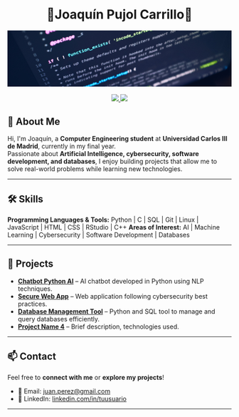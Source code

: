 <h1 align="center" style="font-weight:bold;"> 👋Joaquín Pujol Carrillo👋 </h1>
<img src="images/Fondo_git.jpg">

<p align="center">
  <a href="https://www.linkedin.com/in/joaquinpujolcarrillo/">
    <img src="https://img.shields.io/badge/LinkedIn-0077B5?style=flat&logo=linkedin&logoColor=white"/>
  </a>
  <a href="mailto:joaquinpujolcarrillo@gmail.com">
    <img src="https://img.shields.io/badge/Email-333333?style=flat&logo=gmail&logoColor=white"/>
  </a>
</p>


## 👋 About Me
Hi, I'm Joaquín, a **Computer Engineering student** at **Universidad Carlos III de Madrid**, currently in my final year.  
Passionate about **Artificial Intelligence, cybersecurity, software development, and databases**, I enjoy building projects that allow me to solve real-world problems while learning new technologies.

---

## 🛠 Skills
**Programming Languages & Tools:** Python | C | SQL | Git | Linux | JavaScript | HTML | CSS | RStudio | C++
**Areas of Interest:** AI | Machine Learning | Cybersecurity | Software Development | Databases  

---

## 📂 Projects
- [**Chatbot Python AI**](link) – AI chatbot developed in Python using NLP techniques.  
- [**Secure Web App**](link) – Web application following cybersecurity best practices.  
- [**Database Management Tool**](link) – Python and SQL tool to manage and query databases efficiently.  
- [**Project Name 4**](link) – Brief description, technologies used.  

---

## 📫 Contact
Feel free to **connect with me** or **explore my projects**!  
- 📧 Email: juan.perez@gmail.com  
- 🔗 LinkedIn: [linkedin.com/in/tuusuario](https://www.linkedin.com/in/tuusuario)

---




<!--
**100495826/100495826** is a ✨ _special_ ✨ repository because its `README.md` (this file) appears on your GitHub profile.

Here are some ideas to get you started:

- 🔭 I’m currently working on ...
- 🌱 I’m currently learning ...
- 👯 I’m looking to collaborate on ...
- 🤔 I’m looking for help with ...
- 💬 Ask me about ...
- 📫 How to reach me: ...
- 😄 Pronouns: ...
- ⚡ Fun fact: ...
-->
